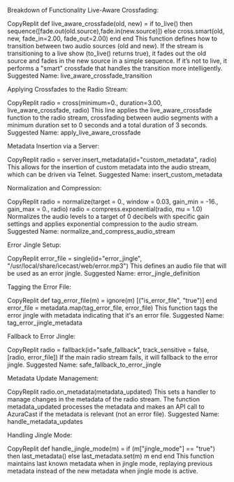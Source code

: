 Breakdown of Functionality
Live-Aware Crossfading:

CopyReplit
def live_aware_crossfade(old, new) =
    if to_live() then
        sequence([fade.out(old.source),fade.in(new.source)])
    else
        cross.smart(old, new, fade_in=2.00, fade_out=2.00)
    end
end
This function defines how to transition between two audio sources (old and new). If the stream is transitioning to a live show (to_live() returns true), it fades out the old source and fades in the new source in a simple sequence. If it’s not to live, it performs a "smart" crossfade that handles the transition more intelligently.
Suggested Name: live_aware_crossfade_transition

Applying Crossfades to the Radio Stream:

CopyReplit
radio = cross(minimum=0., duration=3.00, live_aware_crossfade, radio)
This line applies the live_aware_crossfade function to the radio stream, crossfading between audio segments with a minimum duration set to 0 seconds and a total duration of 3 seconds.
Suggested Name: apply_live_aware_crossfade

Metadata Insertion via a Server:

CopyReplit
radio = server.insert_metadata(id="custom_metadata", radio)
This allows for the insertion of custom metadata into the audio stream, which can be driven via Telnet.
Suggested Name: insert_custom_metadata

Normalization and Compression:

CopyReplit
radio = normalize(target = 0., window = 0.03, gain_min = -16., gain_max = 0., radio)
radio = compress.exponential(radio, mu = 1.0)
Normalizes the audio levels to a target of 0 decibels with specific gain settings and applies exponential compression to the audio stream.
Suggested Name: normalize_and_compress_audio_stream

Error Jingle Setup:

CopyReplit
error_file = single(id="error_jingle", "/usr/local/share/icecast/web/error.mp3")
This defines an audio file that will be used as an error jingle.
Suggested Name: error_jingle_definition

Tagging the Error File:

CopyReplit
def tag_error_file(m) =
    ignore(m)
    [("is_error_file", "true")]
end
error_file = metadata.map(tag_error_file, error_file)
This function tags the error jingle with metadata indicating that it's an error file.
Suggested Name: tag_error_jingle_metadata

Fallback to Error Jingle:

CopyReplit
radio = fallback(id="safe_fallback", track_sensitive = false, [radio, error_file])
If the main radio stream fails, it will fallback to the error jingle.
Suggested Name: safe_fallback_to_error_jingle

Metadata Update Management:

CopyReplit
radio.on_metadata(metadata_updated)
This sets a handler to manage changes in the metadata of the radio stream. The function metadata_updated processes the metadata and makes an API call to AzuraCast if the metadata is relevant (not an error file).
Suggested Name: handle_metadata_updates

Handling Jingle Mode:

CopyReplit
def handle_jingle_mode(m) =
    if (m["jingle_mode"] == "true") then
        last_metadata()
    else
        last_metadata.set(m)
        m
    end
end
This function maintains last known metadata when in jingle mode, replaying previous metadata instead of the new metadata when jingle mode is active.
